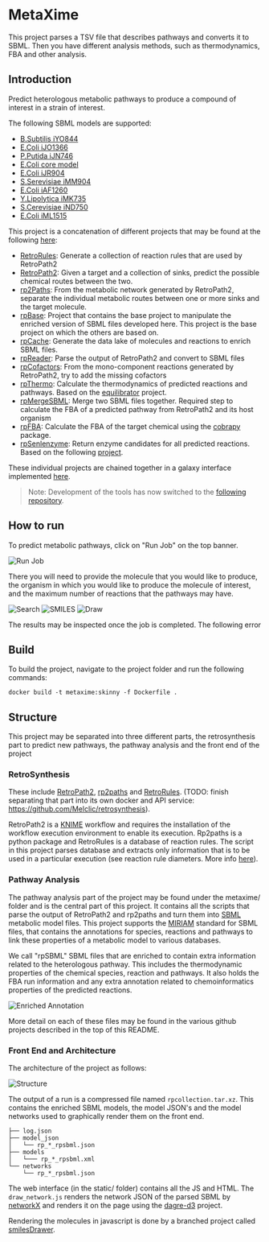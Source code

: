 # MetaXime

This project parses a TSV file that describes pathways and converts it to SBML. Then you have different analysis methods, such as thermodynamics, FBA and other analysis.

## Introduction

Predict heterologous metabolic pathways to produce a compound of interest in a strain of interest. 

The following SBML models are supported:

* [B.Subtilis iYO844](http://bigg.ucsd.edu/models/iYO844)
* [E.Coli iJO1366](http://bigg.ucsd.edu/models/iJO1366)
* [P.Putida iJN746](http://bigg.ucsd.edu/models/iJN746)
* [E.Coli core model](http://bigg.ucsd.edu/models/e_coli_core)
* [E.Coli iJR904](http://bigg.ucsd.edu/models/iJR904)
* [S.Serevisiae iMM904](http://bigg.ucsd.edu/models/iMM904)
* [E.Coli iAF1260](http://bigg.ucsd.edu/models/iAF1260)
* [Y.Lipolytica iMK735](https://www.ebi.ac.uk/biomodels/MODEL1510060001)
* [S.Cerevisiae iND750](http://bigg.ucsd.edu/models/iND750)
* [E.Coli iML1515](http://bigg.ucsd.edu/models/iML1515)

This project is a concatenation of different projects that may be found at the following [here](https://github.com/galaxy-synbiocad):

* [RetroRules](https://github.com/galaxy-synbiocad/RetroRules): Generate a collection of reaction rules that are used by RetroPath2
* [RetroPath2](https://github.com/galaxy-synbiocad/RetroPath2): Given a target and a collection of sinks, predict the possible chemical routes between the two.
* [rp2Paths](https://github.com/galaxy-synbiocad/rp2paths): From the metabolic network generated by RetroPath2, separate the individual metabolic routes between one or more sinks and the target molecule.
* [rpBase](https://github.com/galaxy-synbiocad/rpBase): Project that contains the base project to manipulate the enriched version of SBML files developed here. This project is the base project on which the others are based on.
* [rpCache](https://github.com/galaxy-synbiocad/rpCache): Generate the data lake of molecules and reactions to enrich SBML files.
* [rpReader](https://github.com/galaxy-synbiocad/rpReader): Parse the output of RetroPath2 and convert to SBML files
* [rpCofactors](https://github.com/galaxy-synbiocad/rpCofactors): From the mono-component reactions generated by RetroPath2, try to add the missing cofactors
* [rpThermo](https://github.com/galaxy-synbiocad/rpThermo): Calculate the thermodynamics of predicted reactions and pathways. Based on the [equilibrator](https://equilibrator.weizmann.ac.il/) project.
* [rpMergeSBML](https://github.com/galaxy-synbiocad/rpMergeSBML): Merge two SBML files together. Required step to calculate the FBA of a predicted pathway from RetroPath2 and its host organism
* [rpFBA](https://github.com/galaxy-synbiocad/rpFBA): Calculate the FBA of the target chemical using the [cobrapy](https://opencobra.github.io/cobrapy/) package.
* [rpSenlenzyme](https://github.com/galaxy-synbiocad/rpSelenzyme): Return enzyme candidates for all predicted reactions. Based on the following [project](http://selenzyme.synbiochem.co.uk/).

These individual projects are chained together in a galaxy interface implemented [here](https://galaxy-synbiocad.org/). 

> Note: Development of the tools has now switched to the [following repository](https://github.com/brsynth).

## How to run 

To predict metabolic pathways, click on "Run Job" on the top banner. 

![Run Job](img/run_job.png)

There you will need to provide the molecule that you would like to produce, the organism in which you would like to produce the molecule of interest, and the maximum number of reactions that the pathways may have.

![Search](img/search_name.png)
![SMILES](img/search_smiles.png)
![Draw](img/search_draw.png)

The results may be inspected once the job is completed. The following error 

## Build

To build the project, navigate to the project folder and run the following commands:

```
docker build -t metaxime:skinny -f Dockerfile .
```

## Structure

This project may be separated into three different parts, the retrosynthesis part to predict new pathways, the pathway analysis and the front end of the project

### RetroSynthesis

These include [RetroPath2](https://myexperiment.org/workflows/4987.html), [rp2paths](https://github.com/brsynth/rp2paths) and [RetroRules](https://retrorules.org/). (TODO: finish separating that part into its own docker and API service: https://github.com/Melclic/retrosynthesis). 

RetroPath2 is a [KNIME](https://www.knime.com/) workflow and requires the installation of the workflow execution environment to enable its execution. Rp2paths is a python package and RetroRules is a database of reaction rules. The script in this project parses database and extracts only information that is to be used in a particular execution (see reaction rule diameters. More info [here](https://www.jfaulon.com/retropath2-0-a-retrosynthesis-workflow-for-metabolic-engineers-biorxiv/)).   

### Pathway Analysis

The pathway analysis part of the project may be found under the metaxime/ folder and is the central part of this project. It contains all the scripts that parse the output of RetroPath2 and rp2paths and turn them into [SBML](https://en.wikipedia.org/wiki/SBML) metabolic model files. This project supports the [MIRIAM](https://en.wikipedia.org/wiki/Minimum_information_required_in_the_annotation_of_models) standard for SBML files, that contains the annotations for species, reactions and pathways to link these properties of a metabolic model to various databases.

We call "rpSBML" SBML files that are enriched to contain extra information related to the heterologous pathway. This includes the thermodynamic properties of the chemical species, reaction and pathways. It also holds the FBA run information and any extra annotation related to chemoinformatics properties of the predicted reactions.

![Enriched Annotation](img/rp_annot.png)

More detail on each of these files may be found in the various github projects described in the top of this README.

### Front End and Architecture

The architecture of the project as follows:

![Structure](img/strct.jpg)

The output of a run is a compressed file named `rpcollection.tar.xz`. This contains the enriched SBML models, the model JSON's and the model networks used to graphically render them on the front end. 

```
├── log.json
├── model_json
│   └── rp_*_rpsbml.json
├── models
│   └─── rp_*_rpsbml.xml
└── networks
    └── rp_*_rpsbml.json
```

The web interface (in the static/ folder) contains all the JS and HTML. The `draw_network.js` renders the network JSON of the parsed SBML by [networkX](https://networkx.org/) and renders it on the page using the [dagre-d3](https://github.com/dagrejs/dagre-d3) project. 

Rendering the molecules in javascript is done by a branched project called [smilesDrawer](https://github.com/Melclic/smilesDrawer).
